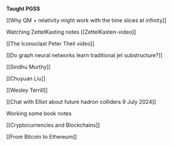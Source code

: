 **Taught PGSS**

[[Why QM + relativity might work with the time slices at infinity]]

Watching ZettelKasting notes
[[ZettelKasten-video]]


[[The Iconoclast Peter Theil video]]

[[Do graph neural networks learn traditional jet substructure?]]

[[Sindhu Murthy]]

[[Chuyuan Liu]]

[[Wesley Terrill]]


[[Chat with Elliot about future hadron colliders 9 July 2024]]

Working some book notes

[[Cryptocurrencies and Blockchains]]

[[From Bitcoin to Ethereum]]






